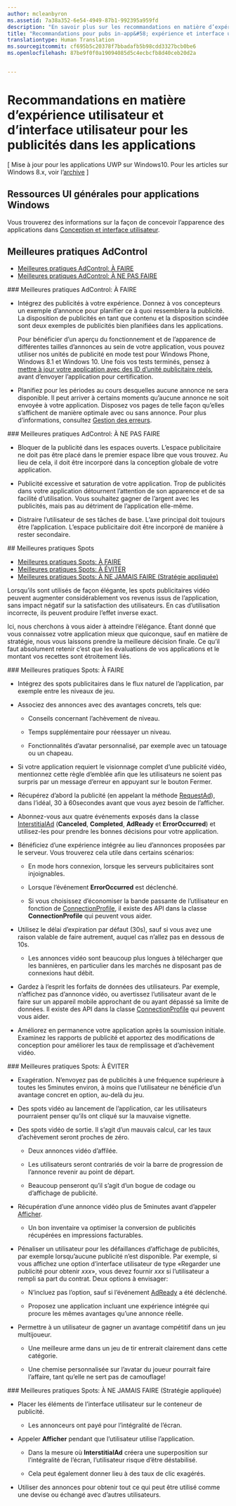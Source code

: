 ```yaml
---
author: mcleanbyron
ms.assetid: 7a38a352-6e54-4949-87b1-992395a959fd
description: "En savoir plus sur les recommandations en matière d’expérience utilisateur et d’interface utilisateur pour les publicités dans les applications."
title: "Recommandations pour pubs in-app&#58; expérience et interface utilisateur"
translationtype: Human Translation
ms.sourcegitcommit: cf695b5c20378f7bbadafb5b98cdd3327bcb0be6
ms.openlocfilehash: 87be9f0f0a19094085d5c4ecbcfb8d40ceb20d2a


---
```


# Recommandations en matière d’expérience utilisateur et d’interface utilisateur pour les publicités dans les applications


\[ Mise à jour pour les applications UWP sur Windows10. Pour les articles sur Windows 8.x, voir l’[archive](http://go.microsoft.com/fwlink/p/?linkid=619132) \]

## Ressources UI générales pour applications Windows

Vous trouverez des informations sur la façon de concevoir l’apparence des applications dans [Conception et interface utilisateur](https://developer.microsoft.com/windows/design).

## Meilleures pratiques AdControl

* [Meilleures pratiques AdControl: À FAIRE](#adcontrolbestpracticesdo10)
* [Meilleures pratiques AdControl: À NE PAS FAIRE](#adcontrolbestpracticesdont10)

<span id="adcontrolbestpracticesdo10"/>
### Meilleures pratiques AdControl: À FAIRE

* Intégrez des publicités à votre expérience. Donnez à vos concepteurs un exemple d’annonce pour planifier ce à quoi ressemblera la publicité. La disposition de publicités en tant que contenu et la disposition scindée sont deux exemples de publicités bien planifiées dans les applications.

  Pour bénéficier d’un aperçu du fonctionnement et de l’apparence de différentes tailles d’annonces au sein de votre application, vous pouvez utiliser nos unités de publicité en mode test pour Windows Phone, Windows 8.1 et Windows 10. Une fois vos tests terminés, pensez à [mettre à jour votre application avec des ID d’unité publicitaire réels](set-up-ad-units-in-your-app.md), avant d’envoyer l’application pour certification.

* Planifiez pour les périodes au cours desquelles aucune annonce ne sera disponible. Il peut arriver à certains moments qu’aucune annonce ne soit envoyée à votre application. Disposez vos pages de telle façon qu’elles s’affichent de manière optimale avec ou sans annonce. Pour plus d’informations, consultez [Gestion des erreurs](error-handling-with-advertising-libraries.md).

<span id="adcontrolbestpracticesdont10"/>
### Meilleures pratiques AdControl: À NE PAS FAIRE

* Bloquer de la publicité dans les espaces ouverts. L’espace publicitaire ne doit pas être placé dans le premier espace libre que vous trouvez. Au lieu de cela, il doit être incorporé dans la conception globale de votre application.

* Publicité excessive et saturation de votre application. Trop de publicités dans votre application détournent l’attention de son apparence et de sa facilité d’utilisation. Vous souhaitez gagner de l’argent avec les publicités, mais pas au détriment de l’application elle-même.

* Distraire l’utilisateur de ses tâches de base. L’axe principal doit toujours être l’application. L’espace publicitaire doit être incorporé de manière à rester secondaire.

<span id="interstitialbestpractices10"/>
## Meilleures pratiques Spots

* [Meilleures pratiques Spots: À FAIRE](#interstitialbestpracticesdo10)
* [Meilleures pratiques Spots: À ÉVITER](#interstitialbestpracticesavoid10)
* [Meilleures pratiques Spots: À NE JAMAIS FAIRE (Stratégie appliquée)](#interstitialbestpracticesnever10)

Lorsqu’ils sont utilisés de façon élégante, les spots publicitaires vidéo peuvent augmenter considérablement vos revenus issus de l’application, sans impact négatif sur la satisfaction des utilisateurs. En cas d’utilisation incorrecte, ils peuvent produire l’effet inverse exact.

Ici, nous cherchons à vous aider à atteindre l’élégance. Étant donné que vous connaissez votre application mieux que quiconque, sauf en matière de stratégie, nous vous laissons prendre la meilleure décision finale. Ce qu’il faut absolument retenir c’est que les évaluations de vos applications et le montant vos recettes sont étroitement liés.

<span id="interstitialbestpracticesdo10"/>
### Meilleures pratiques Spots: À FAIRE

* Intégrez des spots publicitaires dans le flux naturel de l’application, par exemple entre les niveaux de jeu.

* Associez des annonces avec des avantages concrets, tels que:

    * Conseils concernant l’achèvement de niveau.

    * Temps supplémentaire pour réessayer un niveau.

    * Fonctionnalités d’avatar personnalisé, par exemple avec un tatouage ou un chapeau.

* Si votre application requiert le visionnage complet d’une publicité vidéo, mentionnez cette règle d’emblée afin que les utilisateurs ne soient pas surpris par un message d’erreur en appuyant sur le bouton Fermer.

* Récupérez d’abord la publicité (en appelant la méthode [RequestAd](https://msdn.microsoft.com/library/windows/apps/microsoft.advertising.winrt.ui.interstitialad.requestad.aspx)), dans l’idéal, 30 à 60secondes avant que vous ayez besoin de l’afficher.

* Abonnez-vous aux quatre événements exposés dans la classe [InterstitialAd](https://msdn.microsoft.com/library/windows/apps/microsoft.advertising.winrt.ui.interstitialad.aspx) (**Canceled**, **Completed**, **AdReady** et **ErrorOccurred**) et utilisez-les pour prendre les bonnes décisions pour votre application.

* Bénéficiez d’une expérience intégrée au lieu d’annonces proposées par le serveur. Vous trouverez cela utile dans certains scénarios:

    * En mode hors connexion, lorsque les serveurs publicitaires sont injoignables.

    * Lorsque l’événement **ErrorOccurred** est déclenché.

    * Si vous choisissez d’économiser la bande passante de l’utilisateur en fonction de [ConnectionProfile](https://msdn.microsoft.com/library/windows/apps/windows.networking.connectivity.connectionprofile.aspx), il existe des API dans la classe **ConnectionProfile** qui peuvent vous aider.

* Utilisez le délai d’expiration par défaut (30s), sauf si vous avez une raison valable de faire autrement, auquel cas n’allez pas en dessous de 10s.

    * Les annonces vidéo sont beaucoup plus longues à télécharger que les bannières, en particulier dans les marchés ne disposant pas de connexions haut débit.


* Gardez à l’esprit les forfaits de données des utilisateurs. Par exemple, n’affichez pas d’annonce vidéo, ou avertissez l’utilisateur avant de le faire sur un appareil mobile approchant de ou ayant dépassé sa limite de données. Il existe des API dans la classe [ConnectionProfile](https://msdn.microsoft.com/library/windows/apps/windows.networking.connectivity.connectionprofile.aspx) qui peuvent vous aider.

* Améliorez en permanence votre application après la soumission initiale. Examinez les rapports de publicité et apportez des modifications de conception pour améliorer les taux de remplissage et d’achèvement vidéo.

<span id="interstitialbestpracticesavoid10"/>
### Meilleures pratiques Spots: À ÉVITER

* Exagération. N’envoyez pas de publicités à une fréquence supérieure à toutes les 5minutes environ, à moins que l’utilisateur ne bénéficie d’un avantage concret en option, au-delà du jeu.

* Des spots vidéo au lancement de l’application, car les utilisateurs pourraient penser qu’ils ont cliqué sur la mauvaise vignette.

* Des spots vidéo de sortie. Il s’agit d’un mauvais calcul, car les taux d’achèvement seront proches de zéro.

    * Deux annonces vidéo d’affilée.

    * Les utilisateurs seront contrariés de voir la barre de progression de l’annonce revenir au point de départ.

    * Beaucoup penseront qu’il s’agit d’un bogue de codage ou d’affichage de publicité.

* Récupération d’une annonce vidéo plus de 5minutes avant d’appeler [Afficher](https://msdn.microsoft.com/library/windows/apps/microsoft.advertising.winrt.ui.interstitialad.show.aspx).

    * Un bon inventaire va optimiser la conversion de publicités récupérées en impressions facturables.


* Pénaliser un utilisateur pour les défaillances d’affichage de publicités, par exemple lorsqu’aucune publicité n’est disponible. Par exemple, si vous affichez une option d’interface utilisateur de type «Regarder une publicité pour obtenir *xxx*», vous devez fournir *xxx* si l’utilisateur a rempli sa part du contrat. Deux options à envisager:

    * N’incluez pas l’option, sauf si l’événement [AdReady](https://msdn.microsoft.com/library/windows/apps/microsoft.advertising.winrt.ui.interstitialad.adready.aspx) a été déclenché.

    * Proposez une application incluant une expérience intégrée qui procure les mêmes avantages qu’une annonce réelle.

* Permettre à un utilisateur de gagner un avantage compétitif dans un jeu multijoueur.

    * Une meilleure arme dans un jeu de tir entrerait clairement dans cette catégorie.

    * Une chemise personnalisée sur l’avatar du joueur pourrait faire l’affaire, tant qu’elle ne sert pas de camouflage!

<span id="interstitialbestpracticesnever10"/>
### Meilleures pratiques Spots: À NE JAMAIS FAIRE (Stratégie appliquée)

* Placer les éléments de l’interface utilisateur sur le conteneur de publicité.

    * Les annonceurs ont payé pour l’intégralité de l’écran.


* Appeler **Afficher** pendant que l’utilisateur utilise l’application.

    * Dans la mesure où **InterstitialAd** créera une superposition sur l’intégralité de l’écran, l’utilisateur risque d’être déstabilisé.

    * Cela peut également donner lieu à des taux de clic exagérés.

* Utiliser des annonces pour obtenir tout ce qui peut être utilisé comme une devise ou échangé avec d’autres utilisateurs.

 

 



<!--HONumber=Jun16_HO4-->


